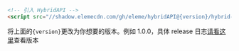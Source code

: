 ```html
<!-- 引入 HybridAPI -->
<script src="//shadow.elemecdn.com/gh/eleme/hybridAPI@{version}/hybrid-api.js"></script>
```
将上面的`{version}`更改为你想要的版本。例如 1.0.0，具体 release 日志[请看这里](https://github.com/eleme/hybridAPI/releases)查看版本
